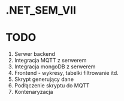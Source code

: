 # .NET_SEM_VII

# TODO
1. Serwer backend
2. Integracja MQTT z serwerem
3. Integracja mongoDB z serwerem
4. Frontend - wykresy, tabelki filtrowanie itd. 
5. Skrypt generujący dane
6. Podłączenie skryptu do MQTT
7. Kontenaryzacja
